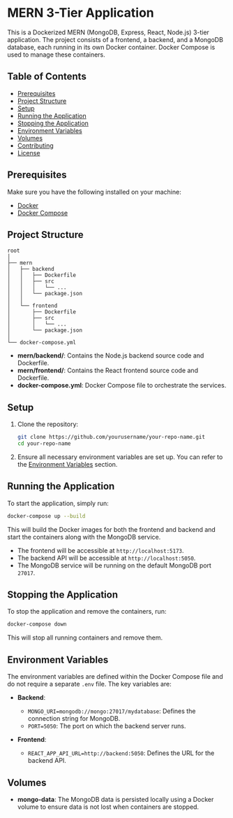 
# MERN 3-Tier Application

This is a Dockerized MERN (MongoDB, Express, React, Node.js) 3-tier application. The project consists of a frontend, a backend, and a MongoDB database, each running in its own Docker container. Docker Compose is used to manage these containers.

## Table of Contents

- [Prerequisites](#prerequisites)
- [Project Structure](#project-structure)
- [Setup](#setup)
- [Running the Application](#running-the-application)
- [Stopping the Application](#stopping-the-application)
- [Environment Variables](#environment-variables)
- [Volumes](#volumes)
- [Contributing](#contributing)
- [License](#license)

## Prerequisites

Make sure you have the following installed on your machine:

- [Docker](https://www.docker.com/get-started)
- [Docker Compose](https://docs.docker.com/compose/install/)

## Project Structure

```plaintext
root
│
├── mern
│   ├── backend
│   │   ├── Dockerfile
│   │   ├── src
│   │   │   └── ...
│   │   └── package.json
│   │
│   └── frontend
│       ├── Dockerfile
│       ├── src
│       │   └── ...
│       └── package.json
│
└── docker-compose.yml
```

- **mern/backend/**: Contains the Node.js backend source code and Dockerfile.
- **mern/frontend/**: Contains the React frontend source code and Dockerfile.
- **docker-compose.yml**: Docker Compose file to orchestrate the services.

## Setup

1. Clone the repository:

   ```bash
   git clone https://github.com/yourusername/your-repo-name.git
   cd your-repo-name
   ```

2. Ensure all necessary environment variables are set up. You can refer to the [Environment Variables](#environment-variables) section.

## Running the Application

To start the application, simply run:

```bash
docker-compose up --build
```

This will build the Docker images for both the frontend and backend and start the containers along with the MongoDB service.

- The frontend will be accessible at `http://localhost:5173`.
- The backend API will be accessible at `http://localhost:5050`.
- The MongoDB service will be running on the default MongoDB port `27017`.

## Stopping the Application

To stop the application and remove the containers, run:

```bash
docker-compose down
```

This will stop all running containers and remove them.

## Environment Variables

The environment variables are defined within the Docker Compose file and do not require a separate `.env` file. The key variables are:

- **Backend**:
  - `MONGO_URI=mongodb://mongo:27017/mydatabase`: Defines the connection string for MongoDB.
  - `PORT=5050`: The port on which the backend server runs.
  
- **Frontend**:
  - `REACT_APP_API_URL=http://backend:5050`: Defines the URL for the backend API.

## Volumes

- **mongo-data**: The MongoDB data is persisted locally using a Docker volume to ensure data is not lost when containers are stopped.

